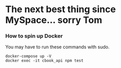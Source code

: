 # The next best thing since MySpace... sorry Tom

### How to spin up Docker
You may have to run these commands with sudo.
```
docker-compose up -V
docker exec -it cbook_api npm test
```
